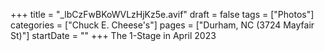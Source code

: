 +++
title = "_lbCzFwBKoWVLzHjKz5e.avif"
draft = false
tags = ["Photos"]
categories = ["Chuck E. Cheese's"]
pages = ["Durham, NC (3724 Mayfair St)"]
startDate = ""
+++
The 1-Stage in April 2023

